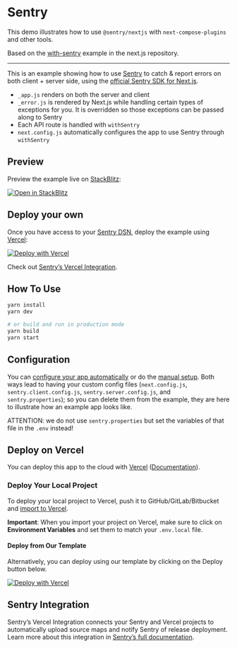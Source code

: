 # Sentry

This demo illustrates how to use `@sentry/nextjs` with `next-compose-plugins` and other tools.

Based on the [with-sentry](https://github.com/vercel/next.js/tree/956bc2f387c80777fad0371eae2ebef125441231/examples/with-sentry) example in the next.js repository.

----

This is an example showing how to use [Sentry](https://sentry.io) to catch & report errors on both client + server side, using the [official Sentry SDK for Next.js](https://docs.sentry.io/platforms/javascript/guides/nextjs/).

- `_app.js` renders on both the server and client
- `_error.js` is rendered by Next.js while handling certain types of exceptions for you. It is overridden so those exceptions can be passed along to Sentry
- Each API route is handled with `withSentry`
- `next.config.js` automatically configures the app to use Sentry through `withSentry`

## Preview

Preview the example live on [StackBlitz](http://stackblitz.com/):

[![Open in StackBlitz](https://developer.stackblitz.com/img/open_in_stackblitz.svg)](https://stackblitz.com/github/natterstefan/next-with-sentry)

## Deploy your own

Once you have access to your [Sentry DSN](https://docs.sentry.io/product/sentry-basics/dsn-explainer/#where-to-find-your-dsn), deploy the example using [Vercel](https://vercel.com?utm_source=github&utm_medium=readme&utm_campaign=next-example):

[![Deploy with Vercel](https://vercel.com/button)](https://vercel.com/new/git/external?repository-url=https%3A%2F%2Fgithub.com%2Fnatterstefan%2Fnext-with-sentry&env=SENTRY_DSN,SENTRY_URL,SENTRY_ORG,SENTRY_PROJECT,SENTRY_AUTH_TOKEN&project-name=next-with-sentry&repository-name=next-with-sentry)

Check out [Sentry’s Vercel Integration](#sentry-integration).

## How To Use

```bash
yarn install
yarn dev

# or build and run in production mode
yarn build
yarn start
```

## Configuration

You can [configure your app automatically](https://docs.sentry.io/platforms/javascript/guides/nextjs/#configure) or do the [manual setup](https://docs.sentry.io/platforms/javascript/guides/nextjs/manual-setup/).
Both ways lead to having your custom config files (`next.config.js`, `sentry.client.config.js`, `sentry.server.config.js`, and `sentry.properties`); so you can delete them from the example, they are here to illustrate how an example app looks like.

ATTENTION: we do not use `sentry.properties` but set the variables of that file in the `.env` instead!

## Deploy on Vercel

You can deploy this app to the cloud with [Vercel](https://vercel.com?utm_source=github&utm_medium=readme&utm_campaign=next-example) ([Documentation](https://nextjs.org/docs/deployment)).

### Deploy Your Local Project

To deploy your local project to Vercel, push it to GitHub/GitLab/Bitbucket and [import to Vercel](https://vercel.com/new?utm_source=github&utm_medium=readme&utm_campaign=next-example).

**Important**: When you import your project on Vercel, make sure to click on **Environment Variables** and set them to match your `.env.local` file.

#### Deploy from Our Template

Alternatively, you can deploy using our template by clicking on the Deploy button below.

[![Deploy with Vercel](https://vercel.com/button)](https://vercel.com/new/git/external?repository-url=https%3A%2F%2Fgithub.com%2Fnatterstefan%2Fnext-with-sentry&env=SENTRY_DSN,SENTRY_URL,SENTRY_ORG,SENTRY_PROJECT,SENTRY_AUTH_TOKEN&project-name=next-with-sentry&repository-name=next-with-sentry)

## Sentry Integration

Sentry’s Vercel Integration connects your Sentry and Vercel projects to automatically upload source maps and notify Sentry of release deployment. Learn more about this integration in [Sentry’s full documentation](https://docs.sentry.io/product/integrations/vercel/).
